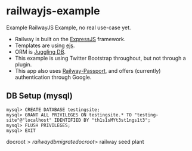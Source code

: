 railwayjs-example
=================

Example RailwayJS Example, no real use-case yet.

* Railway is built on the [ExpressJS]() framework.
* Templates are using [ejs](https://github.com/visionmedia/ejs).
* ORM is [Juggling DB](https://github.com/1602/jugglingdb).
* This example is using Twitter Bootstrap throughout, but not through a plugin.
* This app also uses [Railway-Passport](https://github.com/1602/Railway-passport), and offers (currently) authentication through Google.

DB Setup (mysql)
----------------

	mysql> CREATE DATABASE testingsite;
	mysql> GRANT ALL PRIVILEGES ON testingsite.* TO "testing-site"@"localhost" IDENTIFIED BY "th1s1sMYt3st1ngs1t3";
	mysql> FLUSH PRIVILEGES;
	mysql> EXIT

  docroot$> railway db migrate
	docroot$> railway seed plant
